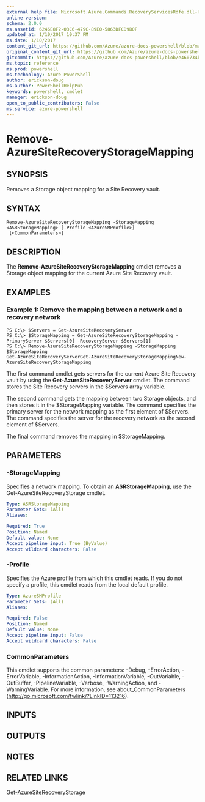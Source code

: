 ```yaml
---
external help file: Microsoft.Azure.Commands.RecoveryServicesRdfe.dll-Help.xml
online version: 
schema: 2.0.0
ms.assetid: 6246E8F2-03C6-479C-89E0-5863DFCD9B0F
updated_at: 1/10/2017 10:37 PM
ms.date: 1/10/2017
content_git_url: https://github.com/Azure/azure-docs-powershell/blob/master/azureps-cmdlets-docs/ServiceManagement/Azure.SiteRecoveryServices/v3.0.0/Remove-AzureSiteRecoveryStorageMapping.md
original_content_git_url: https://github.com/Azure/azure-docs-powershell/blob/master/azureps-cmdlets-docs/ServiceManagement/Azure.SiteRecoveryServices/v3.0.0/Remove-AzureSiteRecoveryStorageMapping.md
gitcommit: https://github.com/Azure/azure-docs-powershell/blob/e460734ba591f3a2e82060724b596fbf2dcb96b3/azureps-cmdlets-docs/ServiceManagement/Azure.SiteRecoveryServices/v3.0.0/Remove-AzureSiteRecoveryStorageMapping.md
ms.topic: reference
ms.prod: powershell
ms.technology: Azure PowerShell
author: erickson-doug
ms.author: PowerShellHelpPub
keywords: powershell, cmdlet
manager: erickson-doug
open_to_public_contributors: False
ms.service: azure-powershell
---
```


# Remove-AzureSiteRecoveryStorageMapping

## SYNOPSIS
Removes a Storage object mapping for a Site Recovery vault.

## SYNTAX

```
Remove-AzureSiteRecoveryStorageMapping -StorageMapping <ASRStorageMapping> [-Profile <AzureSMProfile>]
 [<CommonParameters>]
```

## DESCRIPTION
The **Remove-AzureSiteRecoveryStorageMapping** cmdlet removes a Storage object mapping for the current Azure Site Recovery vault.

## EXAMPLES

### Example 1: Remove the mapping between a network and a recovery network
```
PS C:\> $Servers = Get-AzureSiteRecoveryServer
PS C:\> $StorageMapping = Get-AzureSiteRecoveryStorageMapping -PrimaryServer $Servers[0] -RecoveryServer $Servers[1]
PS C:\> Remove-AzureSiteRecoveryStorageMapping -StorageMapping $StorageMapping
Get-AzureSiteRecoveryServerGet-AzureSiteRecoveryStorageMappingNew-AzureSiteRecoveryStorageMapping
```

The first command cmdlet gets servers for the current Azure Site Recovery vault by using the **Get-AzureSiteRecoveryServer** cmdlet.
The command stores the Site Recovery servers in the $Servers array variable.

The second command gets the mapping between two Storage objects, and then stores it in the $StorageMapping variable.
The command specifies the primary server for the network mapping as the first element of $Servers.
The command specifies the server for the recovery network as the second element of $Servers.

The final command removes the mapping in $StorageMapping.

## PARAMETERS

### -StorageMapping
Specifies a network mapping.
To obtain an **ASRStorageMapping**, use the Get-AzureSiteRecoveryStorage cmdlet.

```yaml
Type: ASRStorageMapping
Parameter Sets: (All)
Aliases: 

Required: True
Position: Named
Default value: None
Accept pipeline input: True (ByValue)
Accept wildcard characters: False
```

### -Profile
Specifies the Azure profile from which this cmdlet reads.
If you do not specify a profile, this cmdlet reads from the local default profile.

```yaml
Type: AzureSMProfile
Parameter Sets: (All)
Aliases: 

Required: False
Position: Named
Default value: None
Accept pipeline input: False
Accept wildcard characters: False
```

### CommonParameters
This cmdlet supports the common parameters: -Debug, -ErrorAction, -ErrorVariable, -InformationAction, -InformationVariable, -OutVariable, -OutBuffer, -PipelineVariable, -Verbose, -WarningAction, and -WarningVariable. For more information, see about_CommonParameters (http://go.microsoft.com/fwlink/?LinkID=113216).

## INPUTS

## OUTPUTS

## NOTES

## RELATED LINKS

[Get-AzureSiteRecoveryStorage](xref:ServiceManagement/Azure.SiteRecoveryServices/v3.0.0/Get-AzureSiteRecoveryStorage.md)


